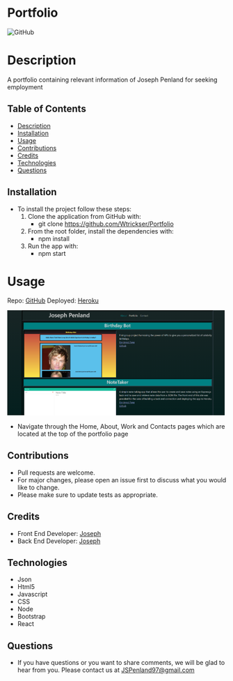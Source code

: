 # Portfolio

  ![GitHub](https://img.shields.io/badge/license-MIT-purple?style=plastic)


# Description

  A portfolio containing relevant information of Joseph Penland for seeking employment


## Table of Contents

  * [Description](#Description)
  * [Installation](#Installation)
  * [Usage](#Usage)
  * [Contributions](#contributions)
  * [Credits](#Credits)
  * [Technologies](#Technologies)
  * [Questions](#Questions)
  
  
## **Installation**
  
  * To install the project follow these steps:
     1. Clone the application from GitHub with:
        * git clone https://github.com/Wtrickser/Portfolio
     2. From the root folder, install the dependencies with:
        * npm install
     3. Run the app with:
        * npm start
  
  
# Usage

  Repo: [GitHub](https://github.com/Wtrickser/Portfolio) Deployed: [Heroku](https://burgerloggerdb.herokuapp.com/)

  <img src = src/assets/Pic1.png width=500>

  * Navigate through the Home, About, Work and Contacts pages which are located at the top of the portfolio page


## **Contributions**
  
  * Pull requests are welcome.
  * For major changes, please open an issue first to discuss what you would like to change.
  * Please make sure to update tests as appropriate.


## **Credits**
  
  * Front End Developer: [Joseph](https://github.com/Wtrickser)
  * Back End Developer: [Joseph](https://github.com/Wtrickser)


## **Technologies**
  
  * Json
  * Html5
  * Javascript
  * CSS
  * Node
  * Bootstrap
  * React
  
  
## **Questions**
  
  * If you have questions or you want to share comments, we will be glad to hear from you. Please contact us at JSPenland97@gmail.com
